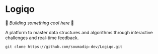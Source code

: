 # Logiqo

🚧 _Building something cool here_ 🚧

A platform to master data structures and algorithms through interactive challenges and real-time feedback.

`git clone https://github.com/soumadip-dev/Logiqo.git`

<!--

docker run --name my-postgres -e POSTGRES_USER=myuser -e POSTGRES_PASSWORD=mypassword -p 5432:5432 -d postgres





Daily:
-----
docker start my-postgres
######## Go to the Judge0 project folder Start Judge0 services (db, redis, api, etc.)
docker-compose up -d
######## Start your backend server
npm run dev


-->
